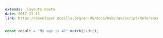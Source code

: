 ```yaml
---
extends: _layouts.howto
date: 2017-11-11
link: https://developer.mozilla.org/en-US/docs/Web/JavaScript/Reference/Global_Objects/RegExp
---
```



```javascript
const result = "My age is 41".match(/\d+/);
```
